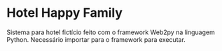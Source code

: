 # Hotel Happy Family

Sistema para hotel fictício feito com o framework Web2py na linguagem Python. 
Necessário importar para o framework para executar.
